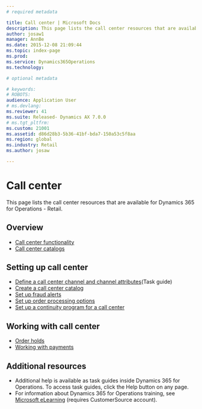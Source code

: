 ```yaml
---
# required metadata

title: Call center | Microsoft Docs
description: This page lists the call center resources that are available for Dynamics 365 for Operations - Retail.
author: josaw1
manager: AnnBe
ms.date: 2015-12-08 21:09:44
ms.topic: index-page
ms.prod: 
ms.service: Dynamics365Operations
ms.technology: 

# optional metadata

# keywords: 
# ROBOTS: 
audience: Application User
# ms.devlang: 
ms.reviewer: 41
ms.suite: Released- Dynamics AX 7.0.0
# ms.tgt_pltfrm: 
ms.custom: 21001
ms.assetid: d86d28b3-5b36-41bf-bda7-150a53c5f8aa
ms.region: global
ms.industry: Retail
ms.author: josaw

---
```


# Call center

This page lists the call center resources that are available for Dynamics 365 for Operations - Retail.

Overview
--------

-   [Call center functionality](https://docs.microsoft.com/en-us/dynamics365/operations/retail/call-center-functionality)
-   [Call center catalogs](https://docs.microsoft.com/en-us/dynamics365/operations/retail/call-center-catalogs)

## Setting up call center
-   [Define a call center channel and channel attributes](http://ax.help.dynamics.com/en/wiki/define-call-center-channel-and-channel-attributes/)(Task guide)
-   [Create a call center catalog](https://docs.microsoft.com/en-us/dynamics365/operations/retail/create-call-center-catalogs)
-   [Set up fraud alerts](https://docs.microsoft.com/en-us/dynamics365/operations/retail/setting-up-fraud-alerts)
-   [Set up order processing options](https://docs.microsoft.com/en-us/dynamics365/operations/retail/setting-up-order-processing-options)
-   [Set up a continuity program for a call center](https://docs.microsoft.com/en-us/dynamics365/operations/retail/setting-up-a-continuity-program)

## Working with call center
-   [Order holds](https://docs.microsoft.com/en-us/dynamics365/operations/retail/working-with-order-holds)
-   [Working with payments](https://docs.microsoft.com/en-us/dynamics365/operations/retail/working-with-payments)

## Additional resources
-   Additional help is available as task guides inside Dynamics 365 for Operations. To access task guides, click the Help button on any page.
-   For information about Dynamics 365 for Operations training, see [Microsoft eLearning](https://mbs2.microsoft.com/members/elearning/dynamicstrainingcert.aspx) (requires CustomerSource account).


